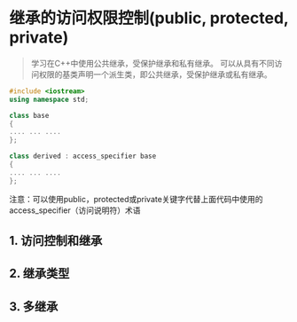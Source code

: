 # 继承的访问权限控制(public, protected, private)
> 学习在C++中使用公共继承，受保护继承和私有继承。
> 可以从具有不同访问权限的基类声明一个派生类，即公共继承，受保护继承或私有继承。

```cpp
#include <iostream>
using namespace std;

class base
{
.... ... ....
};

class derived : access_specifier base
{
.... ... ....
};
```
注意：可以使用public，protected或private关键字代替上面代码中使用的access_specifier（访问说明符）术语


## 1. 访问控制和继承
## 2. 继承类型
## 3. 多继承


